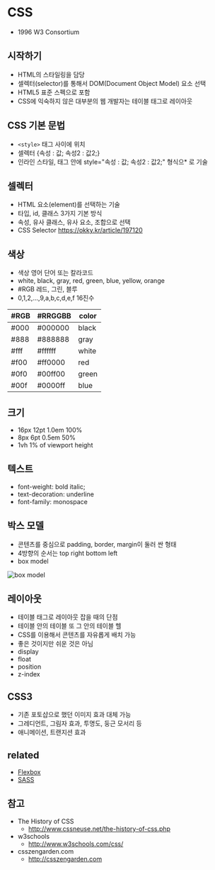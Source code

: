 # CSS
- 1996 W3 Consortium

## 시작하기
- HTML의 스타일링을 담당
- 셀렉터(selector)를 통해서 DOM(Document Object Model) 요소 선택
- HTML5 표준 스펙으로 포함
- CSS에 익숙하지 않은 대부분의 웹 개발자는 테이블 태그로 레이아웃

## CSS 기본 문법
- `<style>` 태그 사이에 위치
- 셀렉터 {속성 : 값; 속성2 : 값2;}
- 인라인 스타일, 태그 안에 style="속성 : 값; 속성2 : 값2;" 형식으* 로 기술

## 셀렉터
- HTML 요소(element)를 선택하는 기술
- 타입, id, 클래스 3가지 기본 방식
- 속성, 유사 클래스, 유사 요소, 조합으로 선택
- CSS Selector https://okky.kr/article/197120

## 색상
- 색상 영어 단어 또는 칼라코드
- white, black, gray, red, green, blue, yellow, orange
- #RGB 레드, 그린, 블루
- 0,1,2,...,9,a,b,c,d,e,f 16진수

| #RGB | #RRGGBB | color |
|---|---|---|
| #000 | #000000 | black |
| #888 | #888888 | gray  |
| #fff | #ffffff | white |
| #f00 | #ff0000 | red   |
| #0f0 | #00ff00 | green |
| #00f | #0000ff | blue  |

## 크기
- 16px 12pt 1.0em 100%
-  8px  6pt 0.5em  50%
-  1vh 1% of viewport height

## 텍스트
- font-weight: bold italic;
- text-decoration: underline
- font-family: monospace

## 박스 모델
- 콘텐츠를 중심으로 padding, border, margin이 둘러 싼 형태
- 4방향의 순서는 top right bottom left
- box model

<img src="https://okdevtv.com/images/css/boxmodel.webp" alt="box model" />

## 레이아웃
- 테이블 태그로 레이아웃 잡을 때의 단점
- 테이블 안의 테이블 또 그 안의 테이블 헬
- CSS를 이용해서 콘텐츠를 자유롭게 배치 가능
- 좋은 것이지만 쉬운 것은 아님
- display
- float
- position
- z-index

## CSS3
- 기존 포토샵으로 했던 이미지 효과 대체 가능
- 그레디언트, 그림자 효과, 투명도, 둥근 모서리 등
- 애니메이션, 트랜지션 효과

## related
- [Flexbox](/mib/css/flexbox)
- [SASS](/mib/css/sass)

##  참고
- The History of CSS
  - http://www.cssneuse.net/the-history-of-css.php
- w3schools
  - http://www.w3schools.com/css/
- csszengarden.com
  - http://csszengarden.com
